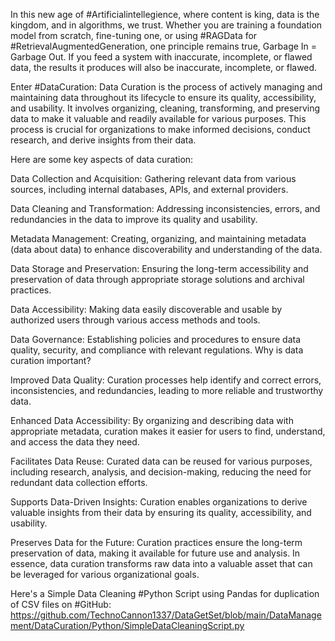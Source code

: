 In this new age of #Artificialintellegience, where content is king, data is the kingdom, and in algorithms, we trust.
Whether you are training a foundation model from scratch, fine-tuning one, or using #RAGData for #RetrievalAugmentedGeneration, one principle remains true, Garbage In = Garbage Out. If you feed a system with inaccurate, incomplete, or flawed data, the results it produces will also be inaccurate, incomplete, or flawed.

Enter #DataCuration:
Data Curation is the process of actively managing and maintaining data throughout its lifecycle to ensure its quality, accessibility, and usability. It involves organizing, cleaning, transforming, and preserving data to make it valuable and readily available for various purposes. This process is crucial for organizations to make informed decisions, conduct research, and derive insights from their data. 

Here are some key aspects of data curation:

Data Collection and Acquisition:
Gathering relevant data from various sources, including internal databases, APIs, and external providers. 

Data Cleaning and Transformation:
Addressing inconsistencies, errors, and redundancies in the data to improve its quality and usability. 

Metadata Management:
Creating, organizing, and maintaining metadata (data about data) to enhance discoverability and understanding of the data. 

Data Storage and Preservation:
Ensuring the long-term accessibility and preservation of data through appropriate storage solutions and archival practices. 

Data Accessibility:
Making data easily discoverable and usable by authorized users through various access methods and tools. 

Data Governance:
Establishing policies and procedures to ensure data quality, security, and compliance with relevant regulations. 
Why is data curation important?

Improved Data Quality:
Curation processes help identify and correct errors, inconsistencies, and redundancies, leading to more reliable and trustworthy data. 

Enhanced Data Accessibility:
By organizing and describing data with appropriate metadata, curation makes it easier for users to find, understand, and access the data they need. 

Facilitates Data Reuse:
Curated data can be reused for various purposes, including research, analysis, and decision-making, reducing the need for redundant data collection efforts. 

Supports Data-Driven Insights:
Curation enables organizations to derive valuable insights from their data by ensuring its quality, accessibility, and usability. 

Preserves Data for the Future:
Curation practices ensure the long-term preservation of data, making it available for future use and analysis. 
In essence, data curation transforms raw data into a valuable asset that can be leveraged for various organizational goals.

Here's a Simple Data Cleaning #Python Script using Pandas for duplication of CSV files on #GitHub:
https://github.com/TechnoCannon1337/DataGetSet/blob/main/DataManagement/DataCuration/Python/SimpleDataCleaningScript.py

